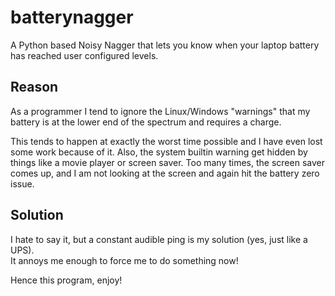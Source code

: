 # batterynagger
A Python based Noisy Nagger that lets you know when your laptop battery has reached user configured levels.

## Reason
As a programmer I tend to ignore the Linux/Windows "warnings" that my battery is at the lower end of the spectrum 
and requires a charge.  

This tends to happen at exactly the worst time possible and I have even lost some work because of it.  Also, the system builtin
warning get hidden by things like a movie player or screen saver.  Too many times, the screen saver comes up, and I am not 
looking at the screen and again hit the battery zero issue. 

## Solution

I hate to say it, but a constant audible ping is my solution (yes, just like a UPS).  
It annoys me enough to force me to do something now! 

Hence this program, enjoy!

